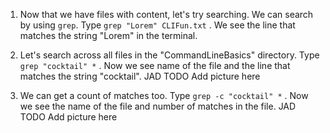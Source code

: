 1. Now that we have files with content, let's try searching. We can search by using `grep`. Type `grep "Lorem" CLIFun.txt` <i class="fa fa-share fa-rotate-180"></i>. We see the line that matches the string "Lorem" in the terminal.

1. Let's search across all files in the "CommandLineBasics" directory. Type `grep "cocktail" *` <i class="fa fa-share fa-rotate-180"></i>. Now we see name of the file and the line that matches the string "cocktail".
JAD TODO Add picture here

1. We can get a count of matches too. Type `grep -c "cocktail" *` <i class="fa fa-share fa-rotate-180"></i>. Now we see the name of the file and number of matches in the file.
JAD TODO Add picture here
